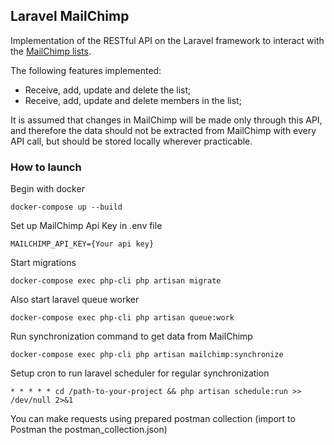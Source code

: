 ## Laravel MailChimp
Implementation of the RESTful API on the Laravel framework to interact with the [MailChimp lists](https://developer.mailchimp.com/documentation/mailchimp/reference/overview/). 

The following features implemented:
- Receive, add, update and delete the list;
- Receive, add, update and delete members in the list;

It is assumed that changes in MailChimp will be made only through this API, and therefore the data should not be extracted from MailChimp with every API call, but should be stored locally wherever practicable.

### How to launch
Begin with docker
```
docker-compose up --build
```
Set up MailChimp Api Key in .env file
```
MAILCHIMP_API_KEY={Your api key}
```
Start migrations
```
docker-compose exec php-cli php artisan migrate
```
Also start laravel queue worker
```
docker-compose exec php-cli php artisan queue:work
```
Run synchronization command to get data from MailChimp
```
docker-compose exec php-cli php artisan mailchimp:synchronize
```
Setup cron to run laravel scheduler for regular synchronization
```
* * * * * cd /path-to-your-project && php artisan schedule:run >> /dev/null 2>&1
```
You can make requests using prepared postman collection (import to Postman the postman_collection.json)
